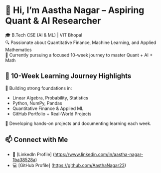 # 👋 Hi, I’m Aastha Nagar – Aspiring Quant & AI Researcher

🎓 B.Tech CSE (AI & ML) | VIT Bhopal  
🔍 Passionate about Quantitative Finance, Machine Learning, and Applied Mathematics  
🌱 Currently pursuing a focused 10-week journey to master Quant + AI + Math  

## 🚀 10-Week Learning Journey Highlights  
📌 Building strong foundations in:  
- Linear Algebra, Probability, Statistics  
- Python, NumPy, Pandas  
- Quantitative Finance & Applied ML  
- GitHub Portfolio + Real-World Projects

🧠 Developing hands-on projects and documenting learning each week.

## 📫 Connect with Me  
- 🔗 [LinkedIn Profile] (https://www.linkedin.com/in/aastha-nagar-1ba38528a)  
- 💻 [GitHub Profile] (https://github.com/AasthaNagar23)
